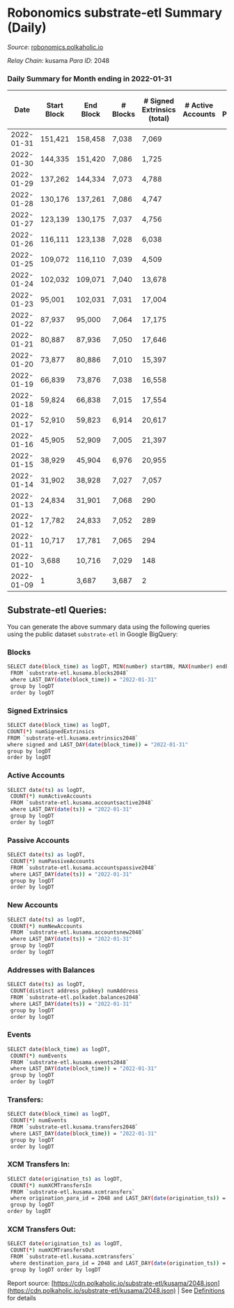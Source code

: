 # Robonomics substrate-etl Summary (Daily)

_Source_: [robonomics.polkaholic.io](https://robonomics.polkaholic.io)

*Relay Chain*: kusama
*Para ID*: 2048



### Daily Summary for Month ending in 2022-01-31


| Date | Start Block | End Block | # Blocks | # Signed Extrinsics (total) | # Active Accounts | # Passive | # New | # Addresses with Balances | # Events | # Transfers | # XCM Transfers In | # XCM Transfers Out | Issues | 
| ---- | ----------- | --------- | -------- | --------------------------- | ----------------- | --------- | ----- | ------------------------- | -------- | ----------- | ------------------ | ------------------- | ------ |
| 2022-01-31 | 151,421 | 158,458 | 7,038 | 7,069 |  |  |  | 2,357 | 67,934 | 3 ($78.57) |   |   |  |
| 2022-01-30 | 144,335 | 151,420 | 7,086 | 1,725 |  |  |  | 2,355 | 43,182 |   |   |   |  |
| 2022-01-29 | 137,262 | 144,334 | 7,073 | 4,788 |  |  |  | 2,355 | 56,362 | 1 ($291.28) |   |   |  |
| 2022-01-28 | 130,176 | 137,261 | 7,086 | 4,747 |  |  |  | 2,355 | 56,246 |   |   |   |  |
| 2022-01-27 | 123,139 | 130,175 | 7,037 | 4,756 |  |  |  | 2,355 | 56,054 | 1 ($4,862.94) |   |   |  |
| 2022-01-26 | 116,111 | 123,138 | 7,028 | 6,038 |  |  |  | 2,354 | 62,202 |   |   |   |  |
| 2022-01-25 | 109,072 | 116,110 | 7,039 | 4,509 |  |  |  | 2,354 | 56,372 | 2 ($0.07) |   |   |  |
| 2022-01-24 | 102,032 | 109,071 | 7,040 | 13,678 |  |  |  | 2,351 | 103,617 | 1 ($0.00639) |   |   |  |
| 2022-01-23 | 95,001 | 102,031 | 7,031 | 17,004 |  |  |  | 2,350 | 120,192 |   |   |   |  |
| 2022-01-22 | 87,937 | 95,000 | 7,064 | 17,175 |  |  |  | 2,350 | 121,212 | 2 ($0.03) |   |   |  |
| 2022-01-21 | 80,887 | 87,936 | 7,050 | 17,646 |  |  |  | 2,347 | 123,516 | 1 ($14.52) |   |   |  |
| 2022-01-20 | 73,877 | 80,886 | 7,010 | 15,397 |  |  |  | 2,345 | 112,793 | 5 ($293.11) |   |   |  |
| 2022-01-19 | 66,839 | 73,876 | 7,038 | 16,558 |  |  |  | 2,343 | 120,300 | 2,449 ($1,359,807.49) |   |   |  |
| 2022-01-18 | 59,824 | 66,838 | 7,015 | 17,554 |  |  |  | 2,101 | 120,975 | 1 ($115.59) |   |   |  |
| 2022-01-17 | 52,910 | 59,823 | 6,914 | 20,617 |  |  |  | 2,101 | 136,643 | 2 ($36.99) |   |   |  |
| 2022-01-16 | 45,905 | 52,909 | 7,005 | 21,397 |  |  |  | 2,097 | 142,027 | 6 ($8,171.64) |   |   |  |
| 2022-01-15 | 38,929 | 45,904 | 6,976 | 20,955 |  |  |  | 2,093 | 139,667 | 12 ($1,718.63) |   |   |  |
| 2022-01-14 | 31,902 | 38,928 | 7,027 | 7,057 |  |  |  | 2,092 | 74,520 | 2,067 ($1,331,325.71) |   |   |  |
| 2022-01-13 | 24,834 | 31,901 | 7,068 | 290 |  |  |  | 43 | 36,796 | 1 (-) |   |   |  |
| 2022-01-12 | 17,782 | 24,833 | 7,052 | 289 |  |  |  | 40 | 36,709 |   |   |   |  |
| 2022-01-11 | 10,717 | 17,781 | 7,065 | 294 |  |  |  | 38 | 36,838 |   |   |   |  |
| 2022-01-10 | 3,688 | 10,716 | 7,029 | 148 |  |  |  | 16 | 35,893 |   |   |   |  |
| 2022-01-09 | 1 | 3,687 | 3,687 | 2 |  |  |  | 12 | 18,465 |   |   |   |  |

## Substrate-etl Queries:
You can generate the above summary data using the following queries using the public dataset `substrate-etl` in Google BigQuery:

### Blocks
```bash
SELECT date(block_time) as logDT, MIN(number) startBN, MAX(number) endBN, COUNT(*) numBlocks 
 FROM `substrate-etl.kusama.blocks2048`  
 where LAST_DAY(date(block_time)) = "2022-01-31" 
 group by logDT 
 order by logDT
```

### Signed Extrinsics
```bash
SELECT date(block_time) as logDT, 
COUNT(*) numSignedExtrinsics 
FROM `substrate-etl.kusama.extrinsics2048`  
where signed and LAST_DAY(date(block_time)) = "2022-01-31" 
group by logDT 
order by logDT
```

### Active Accounts
```bash
SELECT date(ts) as logDT, 
 COUNT(*) numActiveAccounts 
 FROM `substrate-etl.kusama.accountsactive2048` 
 where LAST_DAY(date(ts)) = "2022-01-31" 
 group by logDT 
 order by logDT
```

### Passive Accounts
```bash
SELECT date(ts) as logDT, 
 COUNT(*) numPassiveAccounts 
 FROM `substrate-etl.kusama.accountspassive2048` 
 where LAST_DAY(date(ts)) = "2022-01-31" 
 group by logDT 
 order by logDT
```

### New Accounts
```bash
SELECT date(ts) as logDT, 
 COUNT(*) numNewAccounts 
 FROM `substrate-etl.kusama.accountsnew2048` 
 where LAST_DAY(date(ts)) = "2022-01-31" 
 group by logDT
 order by logDT
```

### Addresses with Balances
```bash
SELECT date(ts) as logDT,
 COUNT(distinct address_pubkey) numAddress 
 FROM `substrate-etl.polkadot.balances2048` 
 where LAST_DAY(date(ts)) = "2022-01-31" 
 group by logDT 
 order by logDT
```

### Events
```bash
SELECT date(block_time) as logDT, 
 COUNT(*) numEvents 
 FROM `substrate-etl.kusama.events2048` 
 where LAST_DAY(date(block_time)) = "2022-01-31" 
 group by logDT 
 order by logDT
```

### Transfers:
```bash
SELECT date(block_time) as logDT, 
 COUNT(*) numEvents 
 FROM `substrate-etl.kusama.transfers2048` 
 where LAST_DAY(date(block_time)) = "2022-01-31" 
 group by logDT 
 order by logDT
```

### XCM Transfers In:
```bash
SELECT date(origination_ts) as logDT, 
 COUNT(*) numXCMTransfersIn 
 FROM `substrate-etl.kusama.xcmtransfers` 
 where origination_para_id = 2048 and LAST_DAY(date(origination_ts)) = "2022-01-31" 
 group by logDT 
order by logDT
```

### XCM Transfers Out:
```bash
SELECT date(origination_ts) as logDT, 
 COUNT(*) numXCMTransfersOut 
 FROM `substrate-etl.kusama.xcmtransfers` 
 where destination_para_id = 2048 and LAST_DAY(date(origination_ts)) = "2022-01-31" 
 group by logDT order by logDT
```


Report source: [https://cdn.polkaholic.io/substrate-etl/kusama/2048.json](https://cdn.polkaholic.io/substrate-etl/kusama/2048.json) | See [Definitions](/DEFINITIONS.md) for details
